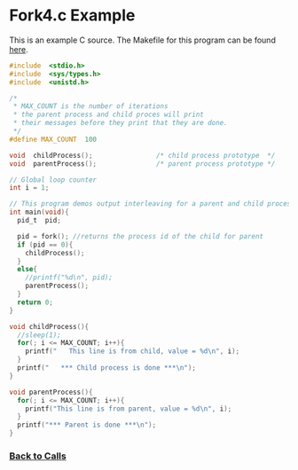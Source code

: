 # Fork4.c Example

This is an example C source. The Makefile for this program can be found [here](%WEBPATH%/classes/cs1730/systems/calls/Makefile).

```c
#include  <stdio.h>
#include  <sys/types.h>
#include  <unistd.h>

/*
 * MAX_COUNT is the number of iterations
 * the parent process and child proces will print
 * their messages before they print that they are done.
 */
#define MAX_COUNT  100

void  childProcess();                /* child process prototype  */
void  parentProcess();               /* parent process prototype */

// Global loop counter
int i = 1;

// This program demos output interleaving for a parent and child process.
int main(void){
  pid_t  pid;

  pid = fork(); //returns the process id of the child for parent
  if (pid == 0){  
    childProcess();
  }
  else{
    //printf("%d\n", pid);
    parentProcess();
  }
  return 0;
}

void childProcess(){
  //sleep(1);
  for(; i <= MAX_COUNT; i++){
    printf("   This line is from child, value = %d\n", i);
  }
  printf("   *** Child process is done ***\n");
}

void parentProcess(){
  for(; i <= MAX_COUNT; i++){
    printf("This line is from parent, value = %d\n", i);
  }
  printf("*** Parent is done ***\n");
}
```
### [Back to Calls](%WEBPATH%/classes/cs1730/systems/calls/)